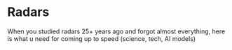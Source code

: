 # Radars
When you studied radars 25+ years ago and forgot almost everything, here is what u need for coming up to speed (science, tech, AI models)
